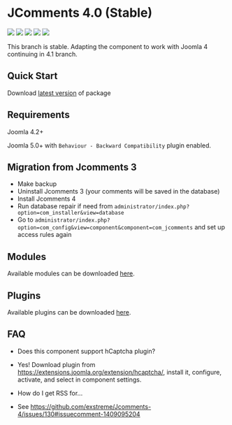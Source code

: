 # JComments 4.0 (Stable)

![](https://img.shields.io/github/stars/exstreme/Jcomments-4.svg) ![](https://img.shields.io/github/forks/exstreme/Jcomments-4.svg) ![](https://img.shields.io/github/tag/exstreme/Jcomments-4.svg) ![](https://img.shields.io/github/release/exstreme/Jcomments-4.svg) ![](https://img.shields.io/github/issues/exstreme/Jcomments-4.svg)

This branch is stable. Adapting the component to work with Joomla 4 continuing in 4.1 branch.

## Quick Start

Download <a href="https://github.com/exstreme/Jcomments-4/releases/latest" target="_blank">latest version</a> of package

## Requirements

Joomla 4.2+

Joomla 5.0+ with `Behaviour - Backward Compatibility` plugin enabled.

## Migration from Jcomments 3
- Make backup
- Uninstall Jcomments 3 (your comments will be saved in the database)
- Install Jcomments 4
- Run database repair if need from `administrator/index.php?option=com_installer&view=database`
- Go to `administrator/index.php?option=com_config&view=component&component=com_jcomments` and set up access rules again

## Modules

Available modules can be downloaded <a href="https://github.com/exstreme/Jcomments-4/tree/master/build/modules" target="_blank">here</a>.

## Plugins

Available plugins can be downloaded <a href="https://github.com/exstreme/Jcomments-4/tree/master/build/plugins" target="_blank">here</a>.

## FAQ

* Does this component support hCaptcha plugin?
* Yes! Download plugin from https://extensions.joomla.org/extension/hcaptcha/, install it, configure, activate, and select in component settings.


* How do I get RSS for...
* See https://github.com/exstreme/Jcomments-4/issues/130#issuecomment-1409095204
